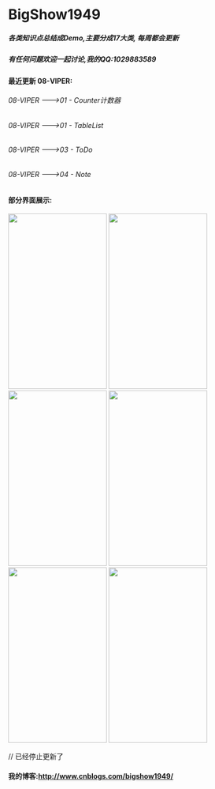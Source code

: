 # BigShow1949

##### 各类知识点总结成Demo,主要分成17大类, 每周都会更新


##### 有任何问题欢迎一起讨论,我的QQ:1029883589

#### 最近更新 08-VIPER:
###### 08-VIPER --->01 - Counter计数器
###### 08-VIPER --->01 - TableList
###### 08-VIPER --->03 - ToDo
###### 08-VIPER --->04 - Note



#### 部分界面展示:

<img src="http://images2015.cnblogs.com/blog/805854/201605/805854-20160505172615997-1988823651.png" width="200" height="355">

<img src="http://images2015.cnblogs.com/blog/805854/201605/805854-20160505172633857-1251018558.png" width="200" height="355">

<img src="http://images2015.cnblogs.com/blog/805854/201605/805854-20160505172640404-1874819359.png" width="200" height="355">

<img src="http://images2015.cnblogs.com/blog/805854/201605/805854-20160505172646372-1213574963.png" width="200" height="355">

<img src="http://images2015.cnblogs.com/blog/805854/201605/805854-20160505172655497-1329826097.png" width="200" height="355">

<img src="http://images2015.cnblogs.com/blog/805854/201605/805854-20160505172702029-553363367.png" width="200" height="355">


// 已经停止更新了
#### 我的博客:http://www.cnblogs.com/bigshow1949/  
